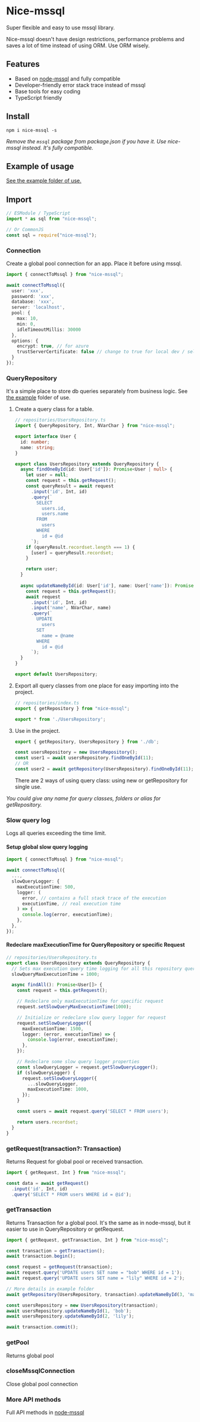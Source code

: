 # Nice-mssql

Super flexible and easy to use mssql library.

Nice-mssql doesn't have design restrictions, performance problems and saves a lot of time instead of using ORM. Use ORM wisely.

## Features

- Based on [node-mssql](https://www.npmjs.com/package/mssql) and fully compatible
- Developer-friendly error stack trace instead of mssql
- Base tools for easy coding
- TypeScript friendly

## Install

```shell
npm i nice-mssql -s
```

*Remove the `mssql` package from package.json if you have it. Use nice-mssql instead. It's fully compatible.*

## Example of usage

[See the example folder of use.](https://github.com/kostyukdg/nice-mssql/tree/main/example)

## Import

```ts
// ESModule / TypeScript
import * as sql from "nice-mssql";

// Or CommonJS
const sql = require("nice-mssql");
```

### Connection

Create a global pool connection for an app. Place it before using mssql.

```ts
import { connectToMssql } from "nice-mssql";

await connectToMssql({
  user: 'xxx',
  password: 'xxx',
  database: 'xxx',
  server: 'localhost',
  pool: {
    max: 10,
    min: 0,
    idleTimeoutMillis: 30000
  },
  options: {
    encrypt: true, // for azure
    trustServerCertificate: false // change to true for local dev / self-signed certs
  }
});
```

### QueryRepository

It's a simple place to store db queries separately from business logic. See [the example](https://github.com/kostyukdg/nice-mssql/tree/main/example) folder of use.

1. Create a query class for a table.
    ```ts
    // repositories/UsersRepository.ts
    import { QueryRepository, Int, NVarChar } from "nice-mssql";
    
    export interface User {
      id: number;
      name: string;
    }
    
    export class UsersRepository extends QueryRepository {
      async findOneById(id: User['id']): Promise<User | null> {
        let user = null;
        const request = this.getRequest();
        const queryResult = await request
          .input('id', Int, id)
          .query(`
            SELECT
              users.id,
              users.name
            FROM
              users
            WHERE
              id = @id
          `);
        if (queryResult.recordset.length === 1) {
          [user] = queryResult.recordset;
        }
    
        return user;
      }
      
      async updateNameById(id: User['id'], name: User['name']): Promise<void> {
        const request = this.getRequest();
        await request
          .input('id', Int, id)
          .input('name', NVarChar, name)
          .query(`
            UPDATE
              users
            SET
              name = @name
            WHERE
              id = @id
          `);
      }
    }
    
    export default UsersRepository;
    ```
2. Export all query classes from one place for easy importing into the project.
    ```ts
    // repositories/index.ts
    export { getRepository } from "nice-mssql";
    
    export * from './UsersRepository';
    ```
3. Use in the project.
    ```ts
    export { getRepository, UsersRepository } from './db';
    
    const usersRepository = new UsersRepository();
    const user1 = await usersRepository.findOneById(11);
    // OR
    const user2 = await getRepository(UsersRepository).findOneById(11);
    ```
    There are 2 ways of using query class: using new or getRepository for single use.

*You could give any name for query classes, folders or alias for getRepository.*

### Slow query log

Logs all queries exceeding the time limit.

#### Setup global slow query logging

```ts
import { connectToMssql } from "nice-mssql";

await connectToMssql({
  ...,
  slowQueryLogger: {
    maxExecutionTime: 500,
    logger: (
      error, // contains a full stack trace of the execution
      executionTime, // real execution time
    ) => {
      console.log(error, executionTime);
    },
  },
});
```

#### Redeclare maxExecutionTime for QueryRepository or specific Request

```ts 
// repositories/UsersRepository.ts
export class UsersRepository extends QueryRepository {
  // Sets max execution query time logging for all this repository queries
  slowQueryMaxExecutionTime = 1000;

  async findAll(): Promise<User[]> {
    const request = this.getRequest();

    // Redeclare only maxExecutionTime for specific request
    request.setSlowQueryMaxExecutionTime(1000);

    // Initialize or redeclare slow query logger for request
    request.setSlowQueryLogger({
      maxExecutionTime: 1500,
      logger: (error, executionTime) => {
        console.log(error, executionTime);
      },
    });

    // Redeclare some slow query logger properties 
    const slowQueryLogger = request.getSlowQueryLogger();
    if (slowQueryLogger) {
      request.setSlowQueryLogger({
        ...slowQueryLogger,
        maxExecutionTime: 1000,
      });
    }

    const users = await request.query('SELECT * FROM users');

    return users.recordset;
  }
}
```

### getRequest(transaction?: Transaction)

Returns Request for global pool or received transaction.

```ts
import { getRequest, Int } from "nice-mssql";

const data = await getRequest()
  .input('id', Int, id)
  .query('SELECT * FROM users WHERE id = @id');
```

### getTransaction

Returns Transaction for a global pool. It's the same as in node-mssql, but it easier to use in QueryRepository or getRequest.

```ts
import { getRequest, getTransaction, Int } from "nice-mssql";

const transaction = getTransaction();
await transaction.begin();

const request = getRequest(transaction);
await request.query('UPDATE users SET name = "bob" WHERE id = 1');
await request.query('UPDATE users SET name = "lily" WHERE id = 2');

// More details in example folder
await getRepository(UsersRepository, transaction).updateNameById(3, 'mark');

const usersRepository = new UsersRepository(transaction);
await usersRepository.updateNameById(1, 'bob');
await usersRepository.updateNameById(2, 'lily');

await transaction.commit();
```

### getPool

Returns global pool

### closeMssqlConnection

Close global pool connection

### More API methods

Full API methods in [node-mssql](https://www.npmjs.com/package/mssql)